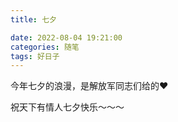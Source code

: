 ```yaml
---
title: 七夕

date: 2022-08-04 19:21:00
categories: 随笔
tags: 好日子
---
```

今年七夕的浪漫，是解放军同志们给的❤️

祝天下有情人七夕快乐～～～
